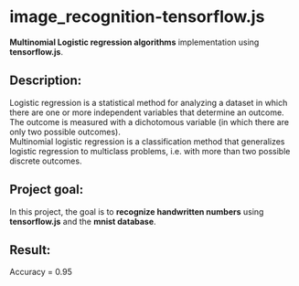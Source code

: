 # image_recognition-tensorflow.js

**Multinomial Logistic regression algorithms** implementation using **tensorflow.js**.

## Description:

Logistic regression is a statistical method for analyzing a dataset in which there are one or more independent variables that determine an outcome. The outcome is measured with a dichotomous variable (in which there are only two possible outcomes).<br>
Multinomial logistic regression is a classification method that generalizes logistic regression to multiclass problems, i.e. with more than two possible discrete outcomes.

## Project goal:

In this project, the goal is to **recognize handwritten numbers** using **tensorflow.js** and the **mnist database**.

## Result:

Accuracy = 0.95
